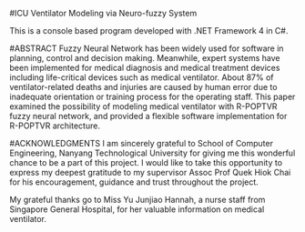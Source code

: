 #ICU Ventilator Modeling via Neuro-fuzzy System

This is a console based program developed with .NET Framework 4 in C#.

#ABSTRACT
Fuzzy Neural Network has been widely used for software in planning, control and decision making. Meanwhile, expert systems have been implemented for medical diagnosis and medical treatment devices including life-critical devices such as medical ventilator. About 87% of ventilator-related deaths and injuries are caused by human error due to inadequate orientation or training process for the operating staff. This paper examined the possibility of modeling medical ventilator with R-POPTVR fuzzy neural network, and provided a flexible software implementation for R-POPTVR architecture. 

#ACKNOWLEDGMENTS
I am sincerely grateful to School of Computer Engineering, Nanyang Technological University for giving me this wonderful chance to be a part of this project. I would like to take this opportunity to express my deepest gratitude to my supervisor Assoc Prof Quek Hiok Chai for his encouragement, guidance and trust throughout the project.

My grateful thanks go to Miss Yu Junjiao Hannah, a nurse staff from Singapore General Hospital, for her valuable information on medical ventilator.

